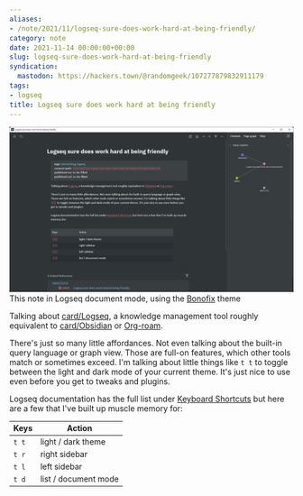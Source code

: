 ```yaml
---
aliases:
- /note/2021/11/logseq-sure-does-work-hard-at-being-friendly/
category: note
date: 2021-11-14 00:00:00+00:00
slug: logseq-sure-does-work-hard-at-being-friendly
syndication:
  mastodon: https://hackers.town/@randomgeek/107277879832911179
tags:
- logseq
title: Logseq sure does work hard at being friendly
---
```


![attachments/img/2021/cover-2021-11-14.png](../../../attachments/img/2021/cover-2021-11-14.png)
This note in Logseq document mode, using the [Bonofix](https://github.com/sansui233/logseq-bonofix-theme) theme

Talking about [card/Logseq](../../../card/Logseq.md), a knowledge management tool roughly equivalent to [card/Obsidian](../../../card/Obsidian.md) or [Org-roam](https://www.orgroam.com).

There's just so many little affordances. Not even talking about the built-in query language or graph view. Those are full-on features, which other tools match or sometimes exceed. I'm talking about little things like `t t` to toggle between the light and dark mode of your current theme. It's just nice to use even before you get to tweaks and plugins.

Logseq documentation has the full list under [Keyboard Shortcuts](https://logseq.github.io/#/settings/shortcut) but here are a few that I've built up muscle memory for: 

|Keys|Action|
|----|------|
|`t t`|light / dark theme|
|`t r`|right sidebar|
|`t l`|left sidebar|
|`t d`|list / document mode|
